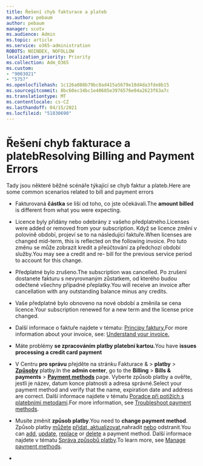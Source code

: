 ```yaml
---
title: Řešení chyb fakturace a plateb
ms.author: pebaum
author: pebaum
manager: scotv
ms.audience: Admin
ms.topic: article
ms.service: o365-administration
ROBOTS: NOINDEX, NOFOLLOW
localization_priority: Priority
ms.collection: Adm_O365
ms.custom:
- "9003021"
- "5757"
ms.openlocfilehash: 1c126a088b79bc8ad415a5679e18d4da3fde8b15
ms.sourcegitcommit: 8bc60ec34bc1e40685e3976576e04a2623f63a7c
ms.translationtype: MT
ms.contentlocale: cs-CZ
ms.lasthandoff: 04/15/2021
ms.locfileid: "51830690"
---
```

# <a name="resolving-billing-and-payment-errors"></a><span data-ttu-id="ff4b2-102">Řešení chyb fakturace a plateb</span><span class="sxs-lookup"><span data-stu-id="ff4b2-102">Resolving Billing and Payment Errors</span></span>

<span data-ttu-id="ff4b2-103">Tady jsou některé běžné scénáře týkající se chyb faktur a plateb.</span><span class="sxs-lookup"><span data-stu-id="ff4b2-103">Here are some common scenarios related to bill and payment errors</span></span>

- <span data-ttu-id="ff4b2-104">Fakturovaná  **částka** se liší od toho, co jste očekávali.</span><span class="sxs-lookup"><span data-stu-id="ff4b2-104">The  **amount billed** is different from what you were expecting.</span></span>
- <span data-ttu-id="ff4b2-105">Licence byly přidány nebo odebrány z vašeho předplatného.</span><span class="sxs-lookup"><span data-stu-id="ff4b2-105">Licenses were added or removed from your subscription.</span></span> <span data-ttu-id="ff4b2-106">Když se licence změní v polovině období, projeví se to na následující faktuře.</span><span class="sxs-lookup"><span data-stu-id="ff4b2-106">When licenses are changed mid-term, this is reflected on the following invoice.</span></span> <span data-ttu-id="ff4b2-107">Pro tuto změnu se může zobrazit kredit a přeúčtování za předchozí období služby.</span><span class="sxs-lookup"><span data-stu-id="ff4b2-107">You may see a credit and re- bill for the previous service period to account for this change.</span></span>
- <span data-ttu-id="ff4b2-108">Předplatné bylo zrušeno.</span><span class="sxs-lookup"><span data-stu-id="ff4b2-108">The subscription was cancelled.</span></span> <span data-ttu-id="ff4b2-109">Po zrušení dostanete fakturu s nevyrovnaným zůstatkem, od kterého budou odečtené všechny případné přeplatky.</span><span class="sxs-lookup"><span data-stu-id="ff4b2-109">You will receive an invoice after cancellation with any outstanding balance minus any credits.</span></span>
- <span data-ttu-id="ff4b2-110">Vaše předplatné bylo obnoveno na nové období a změnila se cena licence.</span><span class="sxs-lookup"><span data-stu-id="ff4b2-110">Your subscription renewed for a new term and the license price changed.</span></span>
- <span data-ttu-id="ff4b2-111">Další informace o faktuře najdete v tématu:  [Principy faktury.](https://docs.microsoft.com/microsoft-365/commerce/billing-and-payments/understand-your-invoice2)</span><span class="sxs-lookup"><span data-stu-id="ff4b2-111">For more information about your invoice, see:  [Understand your invoice.](https://docs.microsoft.com/microsoft-365/commerce/billing-and-payments/understand-your-invoice2)</span></span>
- <span data-ttu-id="ff4b2-112">Máte problémy  **se zpracováním platby platební kartou.**</span><span class="sxs-lookup"><span data-stu-id="ff4b2-112">You have  **issues processing a credit card payment**</span></span>
- <span data-ttu-id="ff4b2-113">V Centru **pro správu** přejděte na stránku Fakturace &   >   **platby**   >   **[Způsoby](https://go.microsoft.com/fwlink/p/?linkid=2018806)** platby.</span><span class="sxs-lookup"><span data-stu-id="ff4b2-113">In the  **admin center**, go to the  **Billing**  >  **Bills & payments**  >  **[Payment methods](https://go.microsoft.com/fwlink/p/?linkid=2018806)** page.</span></span> <span data-ttu-id="ff4b2-114">Vyberte způsob platby a ověřte, jestli je název, datum konce platnosti a adresa správné.</span><span class="sxs-lookup"><span data-stu-id="ff4b2-114">Select your payment method and verify that the name, expiration date and address are correct.</span></span> <span data-ttu-id="ff4b2-115">Další informace najdete v tématu  [Poradce při potížích s platebními metodami](https://docs.microsoft.com/microsoft-365/commerce/billing-and-payments/manage-payment-methods#troubleshoot-payment-methods).</span><span class="sxs-lookup"><span data-stu-id="ff4b2-115">For more information, see  [Troubleshoot payment methods](https://docs.microsoft.com/microsoft-365/commerce/billing-and-payments/manage-payment-methods#troubleshoot-payment-methods).</span></span>

- <span data-ttu-id="ff4b2-116">Musíte změnit  **způsob platby**.</span><span class="sxs-lookup"><span data-stu-id="ff4b2-116">You need to  **change payment method**.</span></span> <span data-ttu-id="ff4b2-117">Způsob platby [můžete](https://docs.microsoft.com/microsoft-365/commerce/billing-and-payments/manage-payment-methods?view=o365-worldwide#add-a-payment-method) [](https://docs.microsoft.com/microsoft-365/commerce/billing-and-payments/manage-payment-methods?view=o365-worldwide#replace-a-payment-method) [přidat, aktualizovat,](https://docs.microsoft.com/microsoft-365/commerce/billing-and-payments/manage-payment-methods?view=o365-worldwide#update-payment-method-details)nahradit [nebo](https://docs.microsoft.com/microsoft-365/commerce/billing-and-payments/manage-payment-methods?view=o365-worldwide#delete-a-payment-method) odstranit.</span><span class="sxs-lookup"><span data-stu-id="ff4b2-117">You can [add](https://docs.microsoft.com/microsoft-365/commerce/billing-and-payments/manage-payment-methods?view=o365-worldwide#add-a-payment-method),  [update](https://docs.microsoft.com/microsoft-365/commerce/billing-and-payments/manage-payment-methods?view=o365-worldwide#update-payment-method-details),  [replace](https://docs.microsoft.com/microsoft-365/commerce/billing-and-payments/manage-payment-methods?view=o365-worldwide#replace-a-payment-method)  or  [delete](https://docs.microsoft.com/microsoft-365/commerce/billing-and-payments/manage-payment-methods?view=o365-worldwide#delete-a-payment-method)  a payment method.</span></span> <span data-ttu-id="ff4b2-118">Další informace najdete v tématu  [Správa způsobů platby](https://docs.microsoft.com/microsoft-365/commerce/billing-and-payments/manage-payment-methods?view=o365-worldwide).</span><span class="sxs-lookup"><span data-stu-id="ff4b2-118">To learn more, see  [Manage payment methods](https://docs.microsoft.com/microsoft-365/commerce/billing-and-payments/manage-payment-methods?view=o365-worldwide).</span></span>
- 